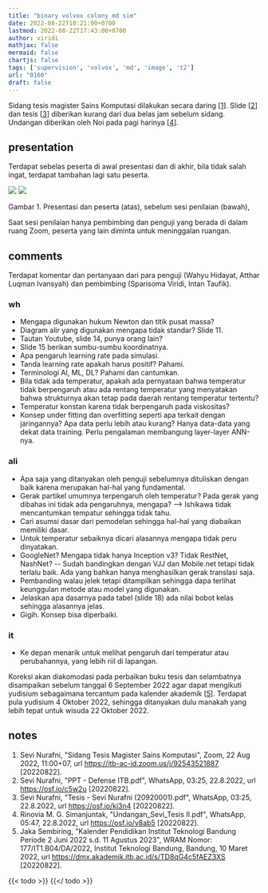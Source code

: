 ```yaml
---
title: "binary volvox colony md sim"
date: 2022-08-22T10:21:00+0700
lastmod: 2022-08-22T17:43:00+0700
author: viridi
mathjax: false
mermaid: false
chartjs: false
tags: ['supervision', 'volvox', 'md', 'image', 't2']
url: "0160"
draft: false
---
```

Sidang tesis magister Sains Komputasi dilakukan secara daring [[1](#r01)]. Slide [[2](#r02)] dan tesis [[3](#r03)] diberikan kurang dari dua belas jam sebelum sidang. Undangan diberikan oleh Noi pada pagi harinya [[4](#r04)].

## presentation
Terdapat sebelas peserta di awal presentasi dan di akhir, bila tidak salah ingat, terdapat tambahan lagi satu peserta.

![](/bugx/img/defense/t2/zoom-nurfani-22aug2022-1108.png)
![](/bugx/img/defense/t2/zoom-nurfani-22aug2022-1140.png)

Gambar <a name='fig1'>1</a>. Presentasi dan peserta (atas), sebelum sesi penilaian (bawah),

Saat sesi penilaian hanya pembimbing dan penguji yang berada di dalam ruang Zoom, peserta yang lain diminta untuk meninggalan ruangan.


## comments
Terdapat komentar dan pertanyaan dari para penguji (Wahyu Hidayat, Atthar Luqman Ivansyah) dan pembimbing (Sparisoma Viridi, Intan Taufik).

### wh
- Mengapa digunakan hukum Newton dan titik pusat massa?
- Diagram alir yang digunakan mengapa tidak standar? Slide 11.
- Tautan Youtube, slide 14, punya orang lain?
- Slide 15 berikan sumbu-sumbu koordinatnya.
- Apa pengaruh learning rate pada simulasi.
- Tanda learning rate apakah harus positif? Pahami.
- Terminologi AI, ML, DL? Pahami dan cantumkan.
- Bila tidak ada temperatur, apakah ada pernyataan bahwa temperatur tidak berpengaruh atau ada rentang temperatur yang menyatakan bahwa strukturnya akan tetap pada daerah rentang temperatur tertentu?
- Temperatur konstan karena tidak berpengaruh pada viskositas?
- Konsep under fitting dan overfitting seperti apa terkait dengan jaringannya? Apa data perlu lebih atau kurang? Hanya data-data yang dekat data training. Perlu pengalaman membangung layer-layer ANN-nya.

### ali
- Apa saja yang ditanyakan oleh penguji sebelumnya dituliskan dengan baik karena merupakan hal-hal yang fundamental.
- Gerak partikel umumnya terpengaruh oleh temperatur? Pada gerak yang dibahas ini tidak ada pengaruhnya, mengapa? --> Ishikawa tidak mencantumkan tempatur sehingga tidak tahu.
- Cari asumsi dasar dari pemodelan sehingga hal-hal yang diabaikan memiliki dasar.
- Untuk temperatur sebaiknya dicari alasannya mengapa tidak peru dinyatakan.
- GoogleNet? Mengapa tidak hanya Inception v3? Tidak RestNet, NashNet? -- Sudah bandingkan dengan VJJ dan Mobile.net tetapi tidak terlalu baik. Ada yang bahkan hanya menghasilkan gerak translasi saja.
- Pembanding walau jelek tetapi ditampilkan sehingga dapa terlihat keunggulan metode atau model yang digunakan.
- Jelaskan apa dasarnya pada tabel (slide 18) ada nilai bobot kelas sehingga alasannya jelas.
- Gigih. Konsep bisa diperbaiki.

### it
- Ke depan menarik untuk melihat pengaruh dari temperatur atau perubahannya, yang lebih riil di lapangan.

Koreksi akan diakomodasi pada perbaikan buku tesis dan selambatnya disampaikan sebelum tanggal 6 September 2022 agar dapat mengikuti yudisium sebagaimana tercantum pada kalender akademik [[5](#r05)]. Terdapat pula yudisium 4 Oktober 2022, sehingga ditanyakan dulu manakah yang lebih tepat untuk wisuda 22 Oktober 2022.


## notes
1. <a name='r01'></a>Sevi Nurafni, "Sidang Tesis Magister Sains Komputasi", Zoom, 22 Aug 2022, 11:00+07, url <https://itb-ac-id.zoom.us/j/92543521887> [20220822].
2. <a name='r02'></a>Sevi Nurafni, "PPT - Defense ITB.pdf", WhatsApp, 03:25, 22.8.2022, url <https://osf.io/c5w2u> [20220822].
3. <a name='r03'></a>Sevi Nurafni, "Tesis - Sevi Nurafni (20920001).pdf", WhatsApp, 03:25, 22.8.2022, url <https://osf.io/kj3n4> [20220822].
4. <a name='r04'></a>Rinovia M. G. Simanjuntak, "Undangan_Sevi_Tesis II.pdf", WhatsApp, 05:47, 22.8.2022, url <https://osf.io/v8ab5> [20220822].
5. <a name='r05'></a>Jaka Sembiring, "Kalender Pendidikan Institut Teknologi Bandung
Periode 2 Juni 2022 s.d. 11 Agustus 2023", WRAM Nomor: 177/IT1.B04/DA/2022, Institut Teknologi Bandung, Bandung, 10 Maret 2022, url <https://dmx.akademik.itb.ac.id/s/TD8qG4c5fAEZ3XS> [20220822].

{{< todo >}}
{{</ todo >}}